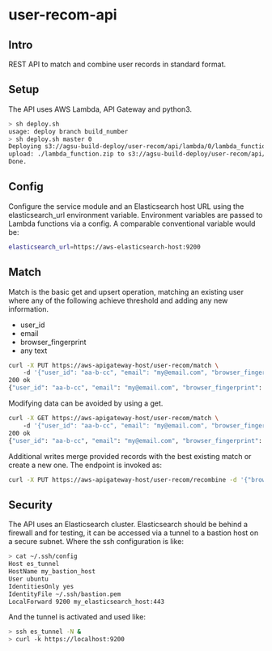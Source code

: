 # user-recom-api

## Intro
REST API to match and combine user records in standard format.

## Setup
The API uses AWS Lambda, API Gateway and python3.
```bash
> sh deploy.sh
usage: deploy branch build_number
> sh deploy.sh master 0
Deploying s3://agsu-build-deploy/user-recom/api/lambda/0/lambda_function.zip
upload: ./lambda_function.zip to s3://agsu-build-deploy/user-recom/api/master/0/lambda_function.zip
Done.

```

## Config
Configure the service module and an Elasticsearch host URL using the elasticsearch_url environment variable. 
Environment variables are passed to Lambda functions via a config. A comparable conventional
variable would be:
```bash
elasticsearch_url=https://aws-elasticsearch-host:9200
```

## Match
Match is the basic get and upsert operation, matching an existing user where any of the following achieve threshold 
and adding any new information.  
- user_id
- email
- browser_fingerprint
- any text
```bash
curl -X PUT https://aws-apigateway-host/user-recom/match \ 
    -d '{"user_id": "aa-b-cc", "email": "my@email.com", "browser_fingerprint": "50fe9"}'
200 ok
{"user_id": "aa-b-cc", "email": "my@email.com", "browser_fingerprint": "50fe9"}    
```
Modifying data can be avoided by using a get.
```bash
curl -X GET https://aws-apigateway-host/user-recom/match \ 
    -d '{"user_id": "aa-b-cc", "email": "my@email.com", "browser_fingerprint": "50fe9"}'
200 ok
{"user_id": "aa-b-cc", "email": "my@email.com", "browser_fingerprint": "50fe9"}
```
Additional writes merge provided records with the best existing match or create a new one. 
The endpoint is invoked as:
```bash
curl -X PUT https://aws-apigateway-host/user-recom/recombine -d '{"browser_fingerprint": "50fe9", "locale": "en-GB"}'
```

## Security
The API uses an Elasticsearch cluster. Elasticsearch should be behind a firewall and for testing, 
it can be accessed via a tunnel to a bastion host on a secure subnet. Where the ssh configuration 
is like:
```bash
> cat ~/.ssh/config
Host es_tunnel 
HostName my_bastion_host
User ubuntu 
IdentitiesOnly yes
IdentityFile ~/.ssh/bastion.pem
LocalForward 9200 my_elasticsearch_host:443
```
And the tunnel is activated and used like:
```bash
> ssh es_tunnel -N &
> curl -k https://localhost:9200
```
